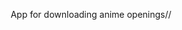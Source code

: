 <div align="center"> 
  
<!-- ![image](https://user-images.githubusercontent.com/32544586/163651496-2589c0b0-4151-4941-9d90-4275eea5fd83.png) -->

App for downloading anime openings//

</div>
